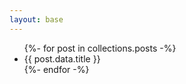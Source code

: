 ```yaml
---
layout: base
---
```


<ul>
{%- for post in collections.posts -%}
    <li>
        {{ post.data.title }}
    </li>
{%- endfor -%}
</ul>